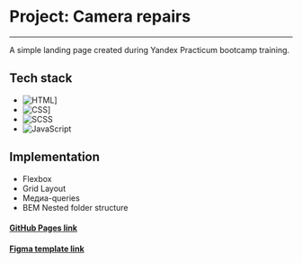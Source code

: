 # Project: Camera repairs

---

A simple landing page created during Yandex Practicum bootcamp training.


## Tech stack

- ![HTML](https://img.shields.io/badge/html5-%23E34F26.svg?style=for-the-badge&logo=html5&logoColor=white)]
- ![CSS](https://img.shields.io/badge/css3-%231572B6.svg?style=for-the-badge&logo=css3&logoColor=white)]
- ![SCSS](https://img.shields.io/badge/Sass-CC6699?style=for-the-badge&logo=sass&logoColor=white)
- ![JavaScript](https://img.shields.io/badge/JavaScript-F7DF1E?style=for-the-badge&logo=javascript&logoColor=black)

## Implementation

- Flexbox
- Grid Layout
- Медиа-queries
- BEM Nested folder structure


#### [GitHub Pages link](https://daryamakavchik.github.io/camera-repair/)
#### [Figma template link](https://www.figma.com/file/G3UWFlQmNtNs67751YiDH2/Month-of-Landings_external-link?node-id=2%3A1815)
